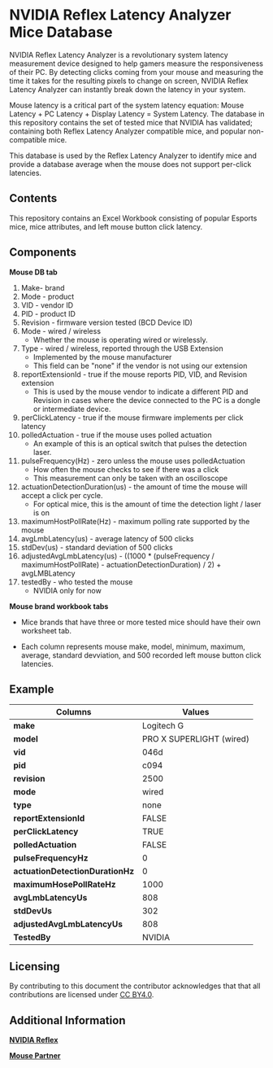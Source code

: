 # **NVIDIA Reflex Latency Analyzer Mice Database**

NVIDIA Reflex Latency Analyzer is a revolutionary system latency
measurement device designed to help gamers measure the responsiveness of
their PC. By detecting clicks coming from your mouse and measuring the
time it takes for the resulting pixels to change on screen, NVIDIA
Reflex Latency Analyzer can instantly break down the latency in your
system.

Mouse latency is a critical part of the system latency equation: Mouse
Latency + PC Latency + Display Latency = System Latency. The database in
this repository contains the set of tested mice that NVIDIA has
validated; containing both Reflex Latency Analyzer compatible mice, and
popular non-compatible mice.

This database is used by the Reflex Latency Analyzer to identify mice
and provide a database average when the mouse does not support per-click
latencies.

## **Contents**

This repository contains an Excel Workbook consisting of popular Esports
mice, mice attributes, and left mouse button click latency.

## **Components**

**Mouse DB tab**

1.  Make- brand
2.  Mode - product
3.  VID - vendor ID
4.  PID - product ID
5.  Revision - firmware version tested (BCD Device ID)
6.  Mode - wired / wireless
    * Whether the mouse is operating wired or wirelessly.
7.  Type - wired / wireless, reported through the USB Extension
    * Implemented by the mouse manufacturer
    * This field can be "none" if the vendor is not using our extension
8.  reportExtensionId - true if the mouse reports PID, VID, and Revision extension
    * This is used by the mouse vendor to indicate a different PID and Revision in cases where the device connected to the PC is a dongle or intermediate device.
9.  perClickLatency - true if the mouse firmware implements per click latency
10. polledActuation - true if the mouse uses polled actuation
    * An example of this is an optical switch that pulses the detection laser.
11. pulseFrequency(Hz) - zero unless the mouse uses polledActuation
    * How often the mouse checks to see if there was a click
    * This measurement can only be taken with an oscilloscope
12. actuationDetectionDuration(us) - the amount of time the mouse will accept a click per cycle.
    * For optical mice, this is the amount of time the detection light / laser is on
13. maximumHostPollRate(Hz) - maximum polling rate supported by the mouse
14. avgLmbLatency(us) - average latency of 500 clicks
15. stdDev(us) - standard deviation of 500 clicks
16. adjustedAvgLmbLatency(us) - ((1000 \* (pulseFrequency /
    maximumHostPollRate) - actuationDetectionDuration) / 2) +
    avgLMBLatency
17. testedBy - who tested the mouse
    * NVIDIA only for now

**Mouse brand workbook tabs**

*  Mice brands that have three or more tested mice should have their own worksheet tab.

*  Each column represents mouse make, model, minimum, maximum, average, standard devviation, and 500 recorded left mouse button click latencies.

## **Example**

   | **Columns** | **Values**|
   |-----------------------------------|--------------------------|
   |**make**                           |Logitech G  
   |**model**                          |PRO X SUPERLIGHT (wired)|
   |**vid**                            |046d|
   |**pid**                            |c094|
   |**revision**                       |2500|
   |**mode**                           |wired|
   |**type**                           |none|
   |**reportExtensionId**              |FALSE|
   |**perClickLatency**                |TRUE|
   |**polledActuation**                |FALSE|
   |**pulseFrequencyHz**               |0|
   |**actuationDetectionDurationHz**   |0|
   |**maximumHosePollRateHz**          |1000|
   |**avgLmbLatencyUs**                |808|
   |**stdDevUs**                       |302|
   |**adjustedAvgLmbLatencyUs**        |808|
   |**TestedBy**                      |NVIDIA|

## **Licensing**

By contributing to this document the contributor acknowledges that that
all contributions are licensed under [CC BY4.0](https://creativecommons.org/licenses/by/4.0/).

## **Additional Information**

[**NVIDIA Reflex**](https://www.nvidia.com/en-us/geforce/news/reflex-low-latency-platform/)

[**Mouse Partner** ](https://developer.nvidia.com/reflex-mice-partner-program-interest)
